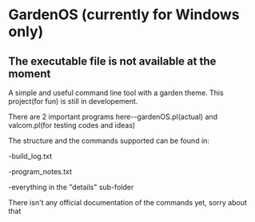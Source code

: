 # GardenOS (currently for Windows only)
## The executable file is not available at the moment
A simple and useful command line tool with a garden theme. This project(for fun) is still in developement.

There are 2 important programs here--gardenOS.pl(actual) and valcom.pl(for testing codes and ideas)

The structure and the commands supported can be found in:

  -build_log.txt
  
  -program_notes.txt
  
  -everything in the "details" sub-folder
  

There isn't any official documentation of the commands yet, sorry about that

